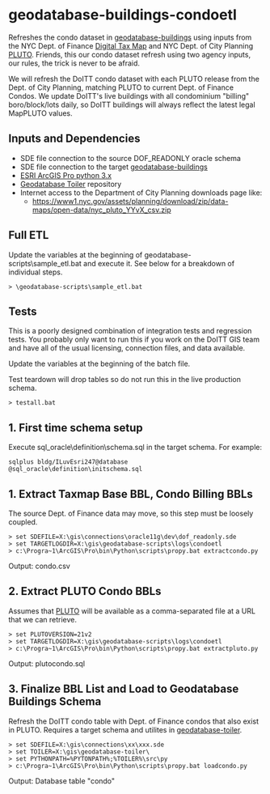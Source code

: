 # geodatabase-buildings-condoetl

Refreshes the condo dataset in [geodatabase-buildings](https://github.com/mattyschell/geodatabase-buildings) 
using inputs from the NYC Dept. of Finance [Digital Tax Map](http://gis.nyc.gov/taxmap/map.htm)
and NYC Dept. of City Planning [PLUTO](https://github.com/NYCPlanning/db-pluto). 
Friends, this our condo dataset refresh using two agency inputs, our rules, the 
trick is never to be afraid.

We will refresh the DoITT condo dataset with each PLUTO release from the Dept.
of City Planning, matching PLUTO to current Dept. of Finance Condos. We
update DoITT's live buildings with all condominium "billing" boro/block/lots 
daily, so DoITT buildings will always reflect the latest legal MapPLUTO values. 

## Inputs and Dependencies

* SDE file connection to the source DOF_READONLY oracle schema
* SDE file connection to the target [geodatabase-buildings](https://github.com/mattyschell/geodatabase-buildings) 
* [ESRI ArcGIS Pro python 3.x](https://pro.arcgis.com/en/pro-app/arcpy/get-started/installing-python-for-arcgis-pro.htm) 
* [Geodatabase Toiler](https://github.com/mattyschell/geodatabase-toiler) repository
* Internet access to the Department of City Planning downloads page like:
    * https://www1.nyc.gov/assets/planning/download/zip/data-maps/open-data/nyc_pluto_YYvX_csv.zip



## Full ETL

Update the variables at the beginning of geodatabase-scripts\sample_etl.bat and
execute it.  See below for a breakdown of individual steps.

```
> \geodatabase-scripts\sample_etl.bat
```

## Tests

This is a poorly designed combination of integration tests and regression tests. 
You probably only want to run this if you work on the DoITT GIS team and have
all of the usual licensing, connection files, and data available. 

Update the variables at the beginning of the batch file.

Test teardown will drop tables so do not run this in the live production schema.

```
> testall.bat
```

## 1. First time schema setup

Execute sql_oracle\definition\schema.sql in the target schema.  For example:

```
sqlplus bldg/ILuvEsri247@database @sql_oracle\definition\initschema.sql
```


## 1. Extract Taxmap Base BBL, Condo Billing BBLs

The source Dept. of Finance data may move, so this step must be loosely coupled.

```
> set SDEFILE=X:\gis\connections\oracle11g\dev\dof_readonly.sde
> set TARGETLOGDIR=X:\gis\geodatabase-scripts\logs\condoetl
> c:\Progra~1\ArcGIS\Pro\bin\Python\scripts\propy.bat extractcondo.py
```
Output: condo.csv

## 2. Extract PLUTO Condo BBLs

Assumes that [PLUTO](https://github.com/NYCPlanning/db-pluto) will be available 
as a comma-separated file at a URL that we can retrieve.

```
> set PLUTOVERSION=21v2
> set TARGETLOGDIR=X:\gis\geodatabase-scripts\logs\condoetl
> c:\Progra~1\ArcGIS\Pro\bin\Python\scripts\propy.bat extractpluto.py
```
Output: plutocondo.sql

## 3. Finalize BBL List and Load to Geodatabase Buildings Schema

Refresh the DoITT condo table with Dept. of Finance condos that also exist in 
PLUTO. Requires a target schema and utilites in [geodatabase-toiler](https://github.com/mattyschell/geodatabase-toiler).

```
> set SDEFILE=X:\gis\connections\xx\xxx.sde
> set TOILER=X:\gis\geodatabase-toiler\
> set PYTHONPATH=%PYTONPATH%;%TOILER%\src\py
> c:\Progra~1\ArcGIS\Pro\bin\Python\scripts\propy.bat loadcondo.py
```
Output: Database table "condo"

